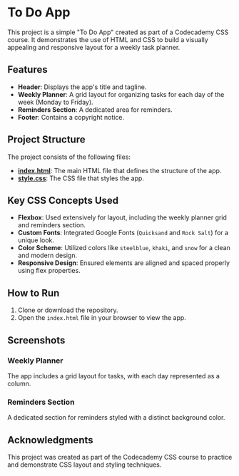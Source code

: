 # To Do App

This project is a simple "To Do App" created as part of a Codecademy CSS course. It demonstrates the use of HTML and CSS to build a visually appealing and responsive layout for a weekly task planner.

## Features

- **Header**: Displays the app's title and tagline.
- **Weekly Planner**: A grid layout for organizing tasks for each day of the week (Monday to Friday).
- **Reminders Section**: A dedicated area for reminders.
- **Footer**: Contains a copyright notice.

## Project Structure

The project consists of the following files:

- **[index.html](index.html)**: The main HTML file that defines the structure of the app.
- **[style.css](style.css)**: The CSS file that styles the app.

## Key CSS Concepts Used

- **Flexbox**: Used extensively for layout, including the weekly planner grid and reminders section.
- **Custom Fonts**: Integrated Google Fonts (`Quicksand` and `Rock Salt`) for a unique look.
- **Color Scheme**: Utilized colors like `steelblue`, `khaki`, and `snow` for a clean and modern design.
- **Responsive Design**: Ensured elements are aligned and spaced properly using flex properties.

## How to Run

1. Clone or download the repository.
2. Open the `index.html` file in your browser to view the app.

## Screenshots

### Weekly Planner
The app includes a grid layout for tasks, with each day represented as a column.

### Reminders Section
A dedicated section for reminders styled with a distinct background color.

## Acknowledgments
This project was created as part of the Codecademy CSS course to practice and demonstrate CSS layout and styling techniques.
